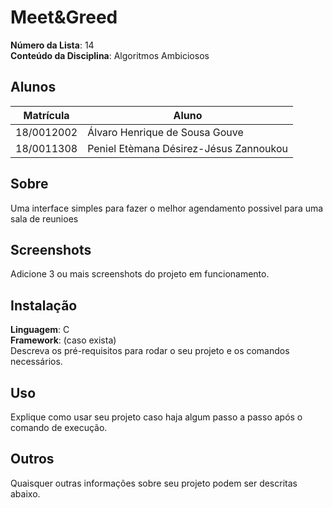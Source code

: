 # Meet&Greed

**Número da Lista**: 14<br>
**Conteúdo da Disciplina**: Algoritmos Ambiciosos<br>

## Alunos
|Matrícula | Aluno |
| -- | -- |
| 18/0012002  | Álvaro Henrique de Sousa Gouve |
| 18/0011308  | Peniel Etèmana Désirez-Jésus Zannoukou |

## Sobre 
Uma interface simples para fazer o melhor agendamento possivel para uma sala de reunioes

## Screenshots
Adicione 3 ou mais screenshots do projeto em funcionamento.

## Instalação 
**Linguagem**: C<br>
**Framework**: (caso exista)<br>
Descreva os pré-requisitos para rodar o seu projeto e os comandos necessários.

## Uso 
Explique como usar seu projeto caso haja algum passo a passo após o comando de execução.

## Outros 
Quaisquer outras informações sobre seu projeto podem ser descritas abaixo.




